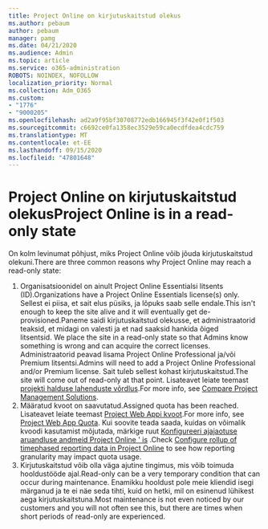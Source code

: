 ```yaml
---
title: Project Online on kirjutuskaitstud olekus
ms.author: pebaum
author: pebaum
manager: pamg
ms.date: 04/21/2020
ms.audience: Admin
ms.topic: article
ms.service: o365-administration
ROBOTS: NOINDEX, NOFOLLOW
localization_priority: Normal
ms.collection: Adm_O365
ms.custom:
- "1776"
- "9000205"
ms.openlocfilehash: ad2a9f95bf30708772edb166945f3f42e0f1f503
ms.sourcegitcommit: c6692ce0fa1358ec3529e59ca0ecdfdea4cdc759
ms.translationtype: MT
ms.contentlocale: et-EE
ms.lasthandoff: 09/15/2020
ms.locfileid: "47801648"
---
```

# <a name="project-online-is-in-a-read-only-state"></a><span data-ttu-id="9e7eb-102">Project Online on kirjutuskaitstud olekus</span><span class="sxs-lookup"><span data-stu-id="9e7eb-102">Project Online is in a read-only state</span></span>

<span data-ttu-id="9e7eb-103">On kolm levinumat põhjust, miks Project Online võib jõuda kirjutuskaitstud olekuni.</span><span class="sxs-lookup"><span data-stu-id="9e7eb-103">There are three common reasons why Project Online may reach a read-only state:</span></span>

1. <span data-ttu-id="9e7eb-104">Organisatsioonidel on ainult Project Online Essentialsi litsents (ID).</span><span class="sxs-lookup"><span data-stu-id="9e7eb-104">Organizations have a Project Online Essentials license(s) only.</span></span> <span data-ttu-id="9e7eb-105">Sellest ei piisa, et sait elus püsiks, ja lõpuks saab selle endale.</span><span class="sxs-lookup"><span data-stu-id="9e7eb-105">This isn't enough to keep the site alive and it will eventually get de-provisioned.</span></span><span data-ttu-id="9e7eb-106">Paneme saidi kirjutuskaitstud olekusse, et administraatorid teaksid, et midagi on valesti ja et nad saaksid hankida õiged litsentsid.</span><span class="sxs-lookup"><span data-stu-id="9e7eb-106"> We place the site in a read-only state so that Admins know something is wrong and can acquire the correct licenses.</span></span> <span data-ttu-id="9e7eb-107">Administraatorid peavad lisama Project Online Professional ja/või Premium litsentsi.</span><span class="sxs-lookup"><span data-stu-id="9e7eb-107">Admins will need to add a Project Online Professional and/or Premium license.</span></span> <span data-ttu-id="9e7eb-108">Sait tuleb sellest kohast kirjutuskaitstud.</span><span class="sxs-lookup"><span data-stu-id="9e7eb-108">The site will come out of read-only at that point.</span></span> <span data-ttu-id="9e7eb-109">Lisateavet leiate teemast [projekti halduse lahenduste võrdlus](https://products.office.com/project/compare-microsoft-project-management-software?tab=1).</span><span class="sxs-lookup"><span data-stu-id="9e7eb-109">For more info, see [Compare Project Management Solutions](https://products.office.com/project/compare-microsoft-project-management-software?tab=1).</span></span>
2. <span data-ttu-id="9e7eb-110">Määratud kvoot on saavutatud.</span><span class="sxs-lookup"><span data-stu-id="9e7eb-110">Assigned quota has been reached.</span></span> <span data-ttu-id="9e7eb-111">Lisateavet leiate teemast [Project Web Appi kvoot](https://docs.microsoft.com/projectonline/tune-project-online-performance#project-web-app-quota).</span><span class="sxs-lookup"><span data-stu-id="9e7eb-111">For more info, see [Project Web App Quota](https://docs.microsoft.com/projectonline/tune-project-online-performance#project-web-app-quota).</span></span> <span data-ttu-id="9e7eb-112">Kui soovite teada saada, kuidas on võimalik kvoodi kasutamist mõjutada, märkige ruut [Konfigureeri ajajaotuse aruandluse andmeid Project Online ' is](https://docs.microsoft.com/ProjectOnline/configure-rollup-of-timephased-reporting-data-in-project-online) .</span><span class="sxs-lookup"><span data-stu-id="9e7eb-112">Check [Configure rollup of timephased reporting data in Project Online](https://docs.microsoft.com/ProjectOnline/configure-rollup-of-timephased-reporting-data-in-project-online) to see how reporting granularity may impact quota usage.</span></span>
3. <span data-ttu-id="9e7eb-113">Kirjutuskaitstud võib olla väga ajutine tingimus, mis võib toimuda hooldustööde ajal.</span><span class="sxs-lookup"><span data-stu-id="9e7eb-113">Read-only can be a very temporary condition that can occur during maintenance.</span></span> <span data-ttu-id="9e7eb-114">Enamikku hooldust pole meie kliendid isegi märganud ja te ei näe seda tihti, kuid on hetki, mil on esinenud lühikest aega kirjutuskaitstuna.</span><span class="sxs-lookup"><span data-stu-id="9e7eb-114">Most maintenance is not even noticed by our customers and you will not often see this, but there are times when short periods of read-only are experienced.</span></span>
